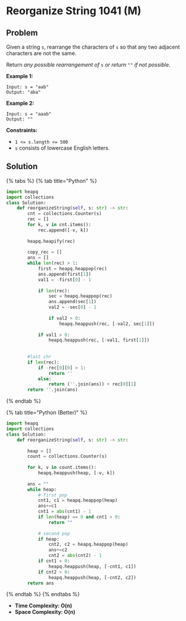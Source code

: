 # Reorganize String 1041 (M)

## Problem

Given a string `s`, rearrange the characters of `s` so that any two adjacent characters are not the same.

Return _any possible rearrangement of_ `s` _or return_ `""` _if not possible_.

**Example 1:**

```
Input: s = "aab"
Output: "aba"
```

**Example 2:**

```
Input: s = "aaab"
Output: ""
```

**Constraints:**

* `1 <= s.length <= 500`
* `s` consists of lowercase English letters.

## Solution

{% tabs %}
{% tab title="Python" %}
```python
import heapq
import collections
class Solution:
    def reorganizeString(self, s: str) -> str:
        cnt = collections.Counter(s)
        rec = []
        for k, v in cnt.items():
            rec.append([-v, k])
        
        heapq.heapify(rec)
        
        copy_rec = []
        ans = []
        while len(rec) > 1:
            first = heapq.heappop(rec)
            ans.append(first[1])
            val1 = -first[0] - 1
            
            if len(rec):
                sec = heapq.heappop(rec)
                ans.append(sec[1])
                val2 = -sec[0] - 1
                
                if val2 > 0:
                    heapq.heappush(rec, [-val2, sec[1]])
            
            if val1 > 0:
                heapq.heappush(rec, [-val1, first[1]])
            
        
        #last chr
        if len(rec):
            if -rec[0][0] > 1:
                return ''
            else:
                return (''.join(ans)) + rec[0][1]
        return ''.join(ans)
```
{% endtab %}

{% tab title="Python (Better)" %}
```python
import heapq
import collections
class Solution:
    def reorganizeString(self, s: str) -> str:
        
        heap = []
        count = collections.Counter(s)
        
        for k, v in count.items():
            heapq.heappush(heap, [-v, k])
        
        ans = ""
        while heap:
            # first pop
            cnt1, c1 = heapq.heappop(heap)
            ans+=c1
            cnt1 = abs(cnt1) - 1
            if len(heap) == 0 and cnt1 > 0:
                return ""
            
            # second pop
            if heap:
                cnt2, c2 = heapq.heappop(heap)
                ans+=c2
                cnt2 = abs(cnt2) - 1
            if cnt1 > 0:
                heapq.heappush(heap, [-cnt1, c1])
            if cnt2 > 0:
                heapq.heappush(heap, [-cnt2, c2])
        return ans
```
{% endtab %}
{% endtabs %}

* **Time Complexity: O(n)**
* **Space Complexity: O(n)**
